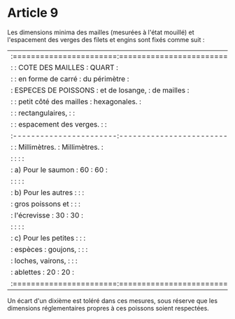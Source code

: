# Article 9

Les dimensions minima des mailles (mesurées à l'état mouillé) et l'espacement des verges des filets et engins sont fixés comme suit :

<table>
<tr>
<td> :=======================:========================:==============:</td>
</tr>
<tr>
<td> :                       : COTE DES MAILLES       :   QUART      :</td>
</tr>
<tr>
<td> :                       : en forme de carré      : du périmètre :</td>
</tr>
<tr>
<td> :  ESPECES DE POISSONS  :  et de losange,        : de mailles   :</td>
</tr>
<tr>
<td> :                       : petit côté des mailles : hexagonales. :</td>
</tr>
<tr>
<td> :                       :    rectangulaires,     :              :</td>
</tr>
<tr>
<td> :                       : espacement des verges. :              :</td>
</tr>
<tr>
<td> :-----------------------:------------------------:--------------:</td>
</tr>
<tr>
<td> :                       :     Millimètres.       : Millimètres. :</td>
</tr>
<tr>
<td> :                       :                        :              :</td>
</tr>
<tr>
<td> : a) Pour le saumon     :         60             :      60      :</td>
</tr>
<tr>
<td> :                       :                        :              :</td>
</tr>
<tr>
<td> : b) Pour les autres    :                        :              :</td>
</tr>
<tr>
<td> :    gros poissons et   :                        :              :</td>
</tr>
<tr>
<td> :    l'écrevisse        :         30             :      30      :</td>
</tr>
<tr>
<td> :                       :                        :              :</td>
</tr>
<tr>
<td> : c) Pour les petites   :                        :              :</td>
</tr>
<tr>
<td> :    espèces : goujons, :                        :              :</td>
</tr>
<tr>
<td> :    loches, vairons,   :                        :              :</td>
</tr>
<tr>
<td> :    ablettes           :         20             :      20      :</td>
</tr>
<tr>
<td> :=======================:========================:==============:</td>
</tr>
</table>

Un écart d'un dixième est toléré dans ces mesures, sous réserve que les dimensions réglementaires propres à ces poissons soient respectées.
